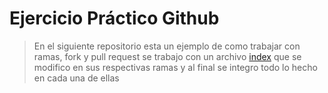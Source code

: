 # Ejercicio Práctico Github

> En el siguiente repositorio esta un ejemplo de como trabajar con ramas, fork y pull request
se trabajo con un archivo [index](https://github.com/Afelipe1599/ValenciaQuintero_DSII_2019_2/blob/master/index.html) que se modifico en sus respectivas ramas y al final se integro todo lo hecho en cada una de ellas
